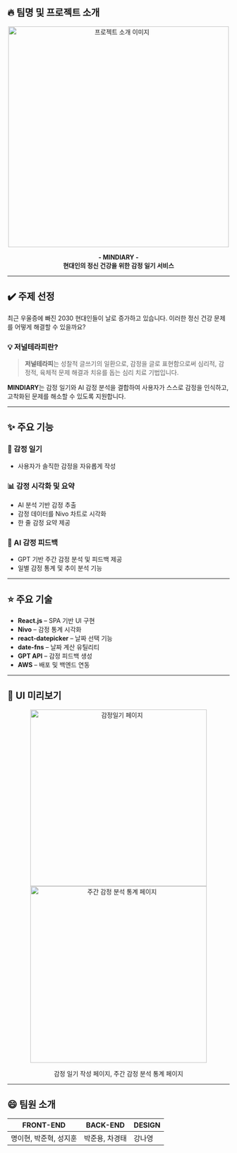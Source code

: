 ## :fire: 팀명 및 프로젝트 소개

<p align="center">
  <img src="https://github.com/user-attachments/assets/c9e7a21e-70c8-49e5-8da7-66a4a3ab9056" alt="프로젝트 소개 이미지" width="500"/>
</p>

<p align="center">
  <strong>
    - MINDIARY -<br>
    현대인의 정신 건강을 위한 감정 일기 서비스
  </strong>
</p>

---

## :heavy_check_mark: 주제 선정

최근 우울증에 빠진 2030 현대인들이 날로 증가하고 있습니다. 이러한 정신 건강 문제를 어떻게 해결할 수 있을까요?

### 💡 저널테라피란?

> **저널테라피**는 성찰적 글쓰기의 일환으로, 감정을 글로 표현함으로써 심리적, 감정적, 육체적 문제 해결과 치유를 돕는 심리 치료 기법입니다.

**MINDIARY**는 감정 일기와 AI 감정 분석을 결합하여 사용자가 스스로 감정을 인식하고, 고착화된 문제를 해소할 수 있도록 지원합니다.

---

## ✨ 주요 기능

### 📝 감정 일기
- 사용자가 솔직한 감정을 자유롭게 작성

### 📊 감정 시각화 및 요약
- AI 분석 기반 감정 추출
- 감정 데이터를 Nivo 차트로 시각화
- 한 줄 감정 요약 제공

### 💬 AI 감정 피드백
- GPT 기반 주간 감정 분석 및 피드백 제공
- 일별 감정 통계 및 추이 분석 기능

---

## :star: 주요 기술

- **React.js** – SPA 기반 UI 구현
- **Nivo** – 감정 통계 시각화
- **react-datepicker** – 날짜 선택 기능
- **date-fns** – 날짜 계산 유틸리티
- **GPT API** – 감정 피드백 생성
- **AWS** – 배포 및 백엔드 연동

---

## :yellow_heart: UI 미리보기

<div align="center">
  <img src="https://github.com/user-attachments/assets/402564b3-1683-4aa2-bf19-f3026fd1dc24" alt="감정일기 페이지" width="400"/>
  <img src="https://github.com/user-attachments/assets/1ea4bae2-eeab-4f9d-9bd4-a89098345dda" alt="주간 감정 분석 통계 페이지" width="400"/>
</div>

<p align="center">
  감정 일기 작성 페이지, 주간 감정 분석 통계 페이지
</p>

---

## :smile: 팀원 소개

| FRONT-END | BACK-END | DESIGN |
|-----------|-----------|--------|
| 명이현, 박준혁, 성지훈 | 박준용, 차경태 | 강나영 |

